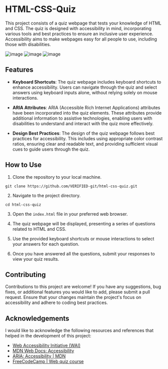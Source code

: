 # HTML-CSS-Quiz

This project consists of a quiz webpage that tests your knowledge of HTML and CSS. The quiz is designed with accessibility in mind, incorporating various tools and best practices to ensure an inclusive user experience. Accessibility aims to make webpages easy for all people to use, including those with disabilities.

![image](https://github.com/VERIFIED-git/HTML-CSS-Quiz/assets/123449884/a0901e4a-4fa4-4670-89c2-98492dd07ad2)
![image](https://github.com/VERIFIED-git/HTML-CSS-Quiz/assets/123449884/ceab6102-f98c-45fd-b93a-9d57de5ed5c9)
![image](https://github.com/VERIFIED-git/HTML-CSS-Quiz/assets/123449884/31bad85e-b6d0-4e00-ae31-a22167c87d6f)

## Features

- **Keyboard Shortcuts**: The quiz webpage includes keyboard shortcuts to enhance accessibility. Users can navigate through the quiz and select answers using keyboard inputs alone, without relying solely on mouse interactions.

- **ARIA Attributes**: ARIA (Accessible Rich Internet Applications) attributes have been incorporated into the quiz elements. These attributes provide additional information to assistive technologies, enabling users with disabilities to understand and interact with the quiz more effectively.

- **Design Best Practices**: The design of the quiz webpage follows best practices for accessibility. This includes using appropriate color contrast ratios, ensuring clear and readable text, and providing sufficient visual cues to guide users through the quiz.

## How to Use

1. Clone the repository to your local machine.
```
git clone https://github.com/VERIFIED-git/html-css-quiz.git
```

2. Navigate to the project directory.
```
cd html-css-quiz
```

3. Open the `index.html` file in your preferred web browser.

4. The quiz webpage will be displayed, presenting a series of questions related to HTML and CSS.

5. Use the provided keyboard shortcuts or mouse interactions to select your answers for each question.

6. Once you have answered all the questions, submit your responses to view your quiz results.

## Contributing

Contributions to this project are welcome! If you have any suggestions, bug fixes, or additional features you would like to add, please submit a pull request. Ensure that your changes maintain the project's focus on accessibility and adhere to coding best practices.


## Acknowledgements

I would like to acknowledge the following resources and references that helped in the development of this project:

- [Web Accessibility Initiative (WAI)](https://www.w3.org/WAI/)
- [MDN Web Docs: Accessibility](https://developer.mozilla.org/en-US/docs/Web/Accessibility)
- [ARIA: Accessibility | MDN](https://developer.mozilla.org/en-US/docs/Web/Accessibility/ARIA)
- [FreeCodeCamp | Web quiz course](https://www.freecodecamp.org/learn/2022/responsive-web-design/#learn-accessibility-by-building-a-quiz)


